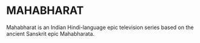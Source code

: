 # MAHABHARAT
Mahabharat is an Indian Hindi-language epic television series based on the ancient Sanskrit epic Mahabharata.
